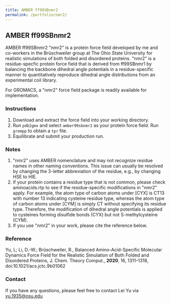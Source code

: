 ```yaml
---
title: AMBER ff99SBnmr2
permalink: /portfolio/nmr2/
---
```


## AMBER ff99SBnmr2

AMBER ff99SBnmr2 "nmr2" is a protein force field developed by me and co-workers in the Brüschweiler group at The Ohio State University for realistic simulations of both folded and disordered proteins. "nmr2" is a residue-specfic protein force field that is derived from ff99SBnmr1 by balancing the backbone dihedral angle potentials in a residue-specific manner to quantitatively reproduce dihedral angle distributions from an experimental coil library.

For GROMACS, a "nmr2" force field package is readily available for implementation.

### Instructions
1. Download and extract the force field into your working directory.
2. Run ```pdb2gmx``` and select ```amber99sbnmr2``` as your protein force field. Run ```grompp``` to obtain a ```tpr``` file.  
3. Equilibrate and submit your production run.

### Notes
1. "nmr2" uses AMBER nomenclature and may not recognize residue names in other naming conventions. This issue can usually be resolved by changing the 3-letter abbreviation of the residue, e.g., by changing HSE to HIE.
2. If your protein contains a residue type that is not common, please check aminoacids.rtp to see if the residue-specific modifications in "nmr2" apply. For example, the atom type of carbon atoms under [CYX] is CT13 with number 13 indicating cysteine residue type, whereas the atom type of carbon atoms under [CYM] is simply CT without specifying its residue type. Therefore, the modification of dihedral angle potentials is applied to cysteines forming disulfide bonds (CYX) but not S-methylcysteine (CYM).
3. If you use "nmr2" in your work, please cite the reference below.

### Reference
Yu, L; Li, D.-W.; Brüschweiler, R., Balanced Amino-Acid-Specific Molecular Dynamics Force Field for the Realistic Simulation of Both Folded and Disordered Proteins, J. Chem. Theory Comput., **2020**, 16, 1311–1318, doi:10.1021/acs.jctc.9b01062

### Contact
If you have any questions, please feel free to contact Lei Yu via yu.1935@osu.edu
